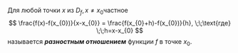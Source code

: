 Для любой точки $x$ из $D_{f}, x \neq x_{0}$частное $$
\frac{f(x)-f(x_{0})}{x-x_{0}} = \frac{f(x_{0}+h)-f(x_{0})}{h}, \;\;\text{где} \;\;h=x-x_{0}
$$называется ___разностным отношением___ функции $f$ в точке $x_{0}$.